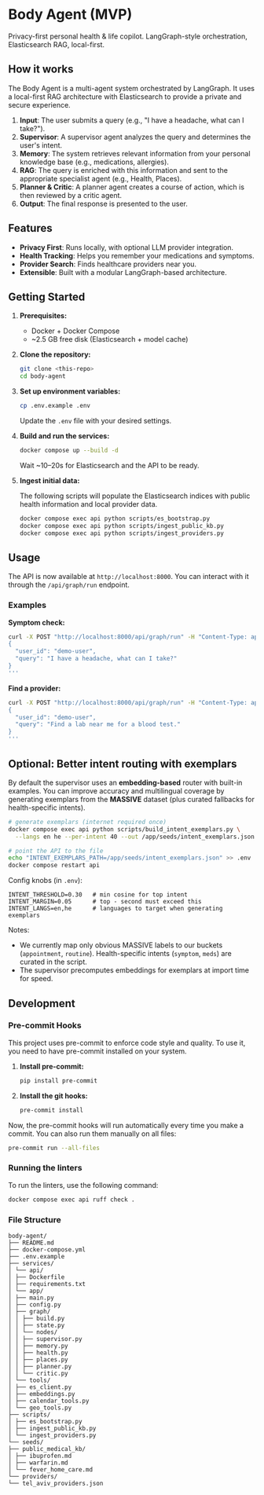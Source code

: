 # Body Agent (MVP)

Privacy-first personal health & life copilot. LangGraph-style orchestration, Elasticsearch RAG, local-first.

## How it works

The Body Agent is a multi-agent system orchestrated by LangGraph. It uses a local-first RAG architecture with Elasticsearch to provide a private and secure experience.

1.  **Input**: The user submits a query (e.g., "I have a headache, what can I take?").
2.  **Supervisor**: A supervisor agent analyzes the query and determines the user's intent.
3.  **Memory**: The system retrieves relevant information from your personal knowledge base (e.g., medications, allergies).
4.  **RAG**: The query is enriched with this information and sent to the appropriate specialist agent (e.g., Health, Places).
5.  **Planner & Critic**: A planner agent creates a course of action, which is then reviewed by a critic agent.
6.  **Output**: The final response is presented to the user.

## Features

- **Privacy First**: Runs locally, with optional LLM provider integration.
- **Health Tracking**: Helps you remember your medications and symptoms.
- **Provider Search**: Finds healthcare providers near you.
- **Extensible**: Built with a modular LangGraph-based architecture.

## Getting Started

1.  **Prerequisites:**
    -   Docker + Docker Compose
    -   ~2.5 GB free disk (Elasticsearch + model cache)

2.  **Clone the repository:**

    ```bash
    git clone <this-repo>
    cd body-agent
    ```

3.  **Set up environment variables:**

    ```bash
    cp .env.example .env
    ```

    Update the `.env` file with your desired settings.

4.  **Build and run the services:**

    ```bash
    docker compose up --build -d
    ```

    Wait ~10–20s for Elasticsearch and the API to be ready.

5.  **Ingest initial data:**

    The following scripts will populate the Elasticsearch indices with public health information and local provider data.

    ```bash
    docker compose exec api python scripts/es_bootstrap.py
    docker compose exec api python scripts/ingest_public_kb.py
    docker compose exec api python scripts/ingest_providers.py
    ```

## Usage

The API is now available at `http://localhost:8000`. You can interact with it through the `/api/graph/run` endpoint.

### Examples

**Symptom check:**

```bash
curl -X POST "http://localhost:8000/api/graph/run" -H "Content-Type: application/json" -d '''
{
  "user_id": "demo-user",
  "query": "I have a headache, what can I take?"
}
'''
```

**Find a provider:**

```bash
curl -X POST "http://localhost:8000/api/graph/run" -H "Content-Type: application/json" -d '''
{
  "user_id": "demo-user",
  "query": "Find a lab near me for a blood test."
}
'''
```

## Optional: Better intent routing with exemplars

By default the supervisor uses an **embedding-based** router with built-in examples. You can improve accuracy and multilingual coverage by generating exemplars from the **MASSIVE** dataset (plus curated fallbacks for health-specific intents).

```bash
# generate exemplars (internet required once)
docker compose exec api python scripts/build_intent_exemplars.py \
  --langs en he --per-intent 40 --out /app/seeds/intent_exemplars.json

# point the API to the file
echo "INTENT_EXEMPLARS_PATH=/app/seeds/intent_exemplars.json" >> .env
docker compose restart api
```

Config knobs (in `.env`):

```
INTENT_THRESHOLD=0.30   # min cosine for top intent
INTENT_MARGIN=0.05      # top - second must exceed this
INTENT_LANGS=en,he      # languages to target when generating exemplars
```

Notes:
- We currently map only obvious MASSIVE labels to our buckets (`appointment`, `routine`). Health-specific intents (`symptom`, `meds`) are curated in the script.
- The supervisor precomputes embeddings for exemplars at import time for speed.


## Development


### Pre-commit Hooks

This project uses pre-commit to enforce code style and quality. To use it, you need to have pre-commit installed on your system.

1.  **Install pre-commit:**

    ```bash
    pip install pre-commit
    ```

2.  **Install the git hooks:**

    ```bash
    pre-commit install
    ```

Now, the pre-commit hooks will run automatically every time you make a commit. You can also run them manually on all files:

```bash
pre-commit run --all-files
```

### Running the linters

To run the linters, use the following command:

```bash
docker compose exec api ruff check .
```

### File Structure

```
body-agent/
├── README.md
├── docker-compose.yml
├── .env.example
├── services/
│ └── api/
│ ├── Dockerfile
│ ├── requirements.txt
│ └── app/
│ ├── main.py
│ ├── config.py
│ ├── graph/
│ │ ├── build.py
│ │ ├── state.py
│ │ └── nodes/
│ │ ├── supervisor.py
│ │ ├── memory.py
│ │ ├── health.py
│ │ ├── places.py
│ │ ├── planner.py
│ │ └── critic.py
│ └── tools/
│ ├── es_client.py
│ ├── embeddings.py
│ ├── calendar_tools.py
│ └── geo_tools.py
├── scripts/
│ ├── es_bootstrap.py
│ ├── ingest_public_kb.py
│ └── ingest_providers.py
└── seeds/
├── public_medical_kb/
│ ├── ibuprofen.md
│ ├── warfarin.md
│ └── fever_home_care.md
└── providers/
└── tel_aviv_providers.json
```
